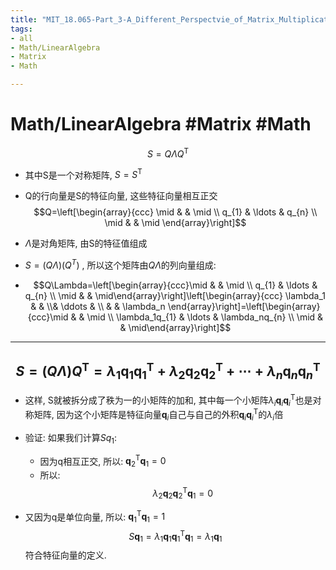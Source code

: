 ```yaml
---
title: "MIT_18.065-Part_3-A_Different_Perspectvie_of_Matrix_Multiplication-An_Example"
tags:
- all
- Math/LinearAlgebra
- Matrix
- Math

---
```


# Math/LinearAlgebra #Matrix #Math

$$S=Q \Lambda Q^{\mathrm{T}}$$

- 其中S是一个对称矩阵, $S=S^{\mathrm{T}}$
- Q的行向量是S的特征向量, 这些特征向量相互正交
$$Q=\left[\begin{array}{ccc}
\mid & & \mid \\
q_{1} & \ldots & q_{n} \\
\mid & & \mid
\end{array}\right]$$
- $\Lambda$是对角矩阵, 由S的特征值组成

- $S=(Q \Lambda) (Q^{T})$ , 所以这个矩阵由$Q\Lambda$的列向量组成:
- $$Q\Lambda=\left[\begin{array}{ccc}\mid & & \mid \\
q_{1} & \ldots & q_{n} \\
\mid & & \mid\end{array}\right]\left[\begin{array}{ccc}
\lambda_1 & &  \\& \ddots &  \\ & & \lambda_n
\end{array}\right]=\left[\begin{array}{ccc}\mid & & \mid \\
\lambda_1q_{1} & \ldots & \lambda_nq_{n} \\
\mid & & \mid\end{array}\right]$$

---
$$S=(Q \Lambda) Q^{\mathrm{T}}=
\lambda_{1} \boldsymbol{q}_{1}\boldsymbol{q}_{1}^{\mathrm{T}}+
\lambda_{2} \boldsymbol{q}_{2}\boldsymbol{q}_{2}^{\mathrm{T}}+
\cdots+
\lambda_{n} \boldsymbol{q}_{n} \boldsymbol{q}_{n}^{\mathrm{T}}$$
---

- 这样, S就被拆分成了秩为一的小矩阵的加和, 其中每一个小矩阵$\lambda_{i} \boldsymbol{q}_{i}\boldsymbol{q}_{i}^{\mathrm{T}}$也是对称矩阵, 因为这个小矩阵是特征向量$\boldsymbol{q}_{i}$自己与自己的外积$\boldsymbol{q}_{i}\boldsymbol{q}_{i}^{\mathrm{T}}$的$\lambda_i$倍

- 验证: 如果我们计算$Sq_1$:
  - 因为q相互正交, 所以: $\boldsymbol{q}_{2}^{\mathrm{T}}\boldsymbol{q}_{1}=0$
  - 所以:
 $$\lambda_{2} \boldsymbol{q}_{2}\boldsymbol{q}_{2}^{\mathrm{T}}\boldsymbol{q}_{1}=0$$
- 又因为q是单位向量, 所以: $\boldsymbol{q}_{1}^{\mathrm{T}}\boldsymbol{q}_{1}=1$
 $$S\boldsymbol{q}_{1}=
\lambda_{1}\boldsymbol{q}_{1}\boldsymbol{q}_{1}^{\mathrm{T}}\boldsymbol{q}_{1}=\lambda_{1}\boldsymbol{q}_{1}$$
 符合特征向量的定义.
